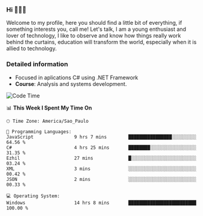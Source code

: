 


### Hi 🙋🏽‍♂️

Welcome to my profile, here you should find a little bit of everything, if something interests you, call me! Let's talk,
I am a young enthusiast and lover of technology, I like to observe and know how things really work behind the curtains, 
education will transform the world, especially when it is allied to technology.

### Detailed information
* Focused in aplications C# using .NET Framework
* **Course**: Analysis and systems development.

<!--START_SECTION:waka-->
![Code Time](http://img.shields.io/badge/Code%20Time-383%20hrs%205%20mins-blue)

📊 **This Week I Spent My Time On** 

```text
🕑︎ Time Zone: America/Sao_Paulo

💬 Programming Languages: 
JavaScript               9 hrs 7 mins        ████████████████░░░░░░░░░   64.56 % 
C#                       4 hrs 25 mins       ████████░░░░░░░░░░░░░░░░░   31.35 % 
Ezhil                    27 mins             █░░░░░░░░░░░░░░░░░░░░░░░░   03.24 % 
XML                      3 mins              ░░░░░░░░░░░░░░░░░░░░░░░░░   00.42 % 
JSON                     2 mins              ░░░░░░░░░░░░░░░░░░░░░░░░░   00.33 % 

💻 Operating System: 
Windows                  14 hrs 8 mins       █████████████████████████   100.00 % 
```


<!--END_SECTION:waka-->


